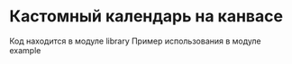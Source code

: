 # Кастомный календарь на канвасе
Код находится в модуле library
Пример использования в модуле example
